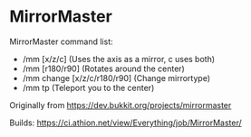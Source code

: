 # MirrorMaster

MirrorMaster command list:
  - /mm [x/z/c] (Uses the axis as a mirror, c uses both)
  - /mm [r180/r90] (Rotates around the center)
  - /mm change [x/z/c/r180/r90] (Change mirrortype)
  - /mm tp (Teleport you to the center)

Originally from https://dev.bukkit.org/projects/mirrormaster

Builds: https://ci.athion.net/view/Everything/job/MirrorMaster/
